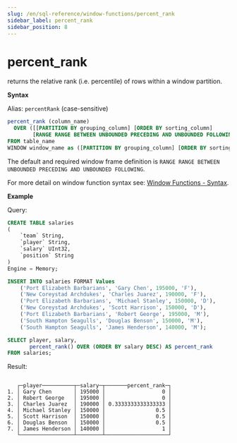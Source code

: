 ```yaml
---
slug: /en/sql-reference/window-functions/percent_rank
sidebar_label: percent_rank
sidebar_position: 8
---
```


# percent_rank

returns the relative rank (i.e. percentile) of rows within a window partition.

**Syntax**

Alias: `percentRank` (case-sensitive)

```sql
percent_rank (column_name)
  OVER ([[PARTITION BY grouping_column] [ORDER BY sorting_column] 
        [RANGE RANGE BETWEEN UNBOUNDED PRECEDING AND UNBOUNDED FOLLOWING]] | [window_name])
FROM table_name
WINDOW window_name as ([PARTITION BY grouping_column] [ORDER BY sorting_column] RANGE RANGE BETWEEN UNBOUNDED PRECEDING AND UNBOUNDED FOLLOWING)
```

The default and required window frame definition is `RANGE RANGE BETWEEN UNBOUNDED PRECEDING AND UNBOUNDED FOLLOWING`.

For more detail on window function syntax see: [Window Functions - Syntax](./index.md/#syntax).

**Example**


Query:

```sql
CREATE TABLE salaries
(
    `team` String,
    `player` String,
    `salary` UInt32,
    `position` String
)
Engine = Memory;

INSERT INTO salaries FORMAT Values
    ('Port Elizabeth Barbarians', 'Gary Chen', 195000, 'F'),
    ('New Coreystad Archdukes', 'Charles Juarez', 190000, 'F'),
    ('Port Elizabeth Barbarians', 'Michael Stanley', 150000, 'D'),
    ('New Coreystad Archdukes', 'Scott Harrison', 150000, 'D'),
    ('Port Elizabeth Barbarians', 'Robert George', 195000, 'M'),
    ('South Hampton Seagulls', 'Douglas Benson', 150000, 'M'),
    ('South Hampton Seagulls', 'James Henderson', 140000, 'M');
```

```sql
SELECT player, salary, 
       percent_rank() OVER (ORDER BY salary DESC) AS percent_rank
FROM salaries;
```

Result:

```response

   ┌─player──────────┬─salary─┬───────percent_rank─┐
1. │ Gary Chen       │ 195000 │                  0 │
2. │ Robert George   │ 195000 │                  0 │
3. │ Charles Juarez  │ 190000 │ 0.3333333333333333 │
4. │ Michael Stanley │ 150000 │                0.5 │
5. │ Scott Harrison  │ 150000 │                0.5 │
6. │ Douglas Benson  │ 150000 │                0.5 │
7. │ James Henderson │ 140000 │                  1 │
   └─────────────────┴────────┴────────────────────┘

```

